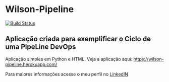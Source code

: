 # Wilson-Pipeline
<!-- Status do TravisCI -->
[![Build Status](https://www.travis-ci.org/wilsonribeiro/wilson-pipeline.svg?branch=master)](https://www.travis-ci.org/wilsonribeiro/wilson-pipeline)


## Aplicação criada para exemplificar o Ciclo de uma PipeLine DevOps


Aplicação simples em Python e HTML. Veja a aplicação aqui: https://wilson-pipeline.herokuapp.com/


Para maiores informações acesse o meu perfil no [LinkedIN](https://www.linkedin.com/in/wilsonribeiro2/)
